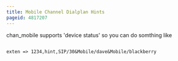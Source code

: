 ```yaml
---
title: Mobile Channel Dialplan Hints
pageid: 4817207
---
```


chan_mobile supports 'device status' so you can do somthing like 

```

exten => 1234,hint,SIP/30&Mobile/dave&Mobile/blackberry

```


